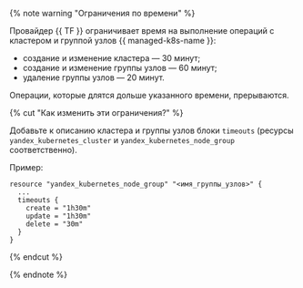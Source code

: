 {% note warning "Ограничения по времени" %}

Провайдер {{ TF }} ограничивает время на выполнение операций с кластером и группой узлов {{ managed-k8s-name }}:

* создание и изменение кластера — 30 минут;
* создание и изменение группы узлов — 60 минут;
* удаление группы узлов — 20 минут.

Операции, которые длятся дольше указанного времени, прерываются.

{% cut "Как изменить эти ограничения?" %}

Добавьте к описанию кластера и группы узлов блоки `timeouts` (ресурсы `yandex_kubernetes_cluster` и `yandex_kubernetes_node_group` соответственно).

Пример:

```hcl
resource "yandex_kubernetes_node_group" "<имя_группы_узлов>" {
  ...
  timeouts {
    create = "1h30m"
    update = "1h30m"
    delete = "30m"
  }
}
```

{% endcut %}

{% endnote %}


